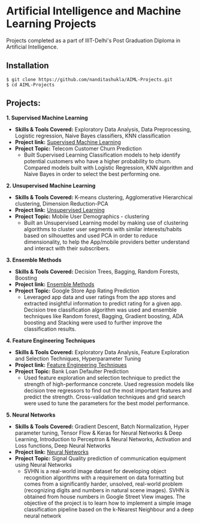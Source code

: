 # Artificial Intelligence and Machine Learning Projects
Projects completed as a part of IIIT-Delhi's Post Graduation Diploma in Artificial Intelligence.

## Installation
```
$ git clone https://github.com/nanditashukla/AIML-Projects.git
$ cd AIML-Projects
```

## Projects:
**1. Supervised Machine Learning**
   - **Skills & Tools Covered:** Exploratory Data Analysis, Data Preprocessing, Logistic regression, Naive Bayes classifiers, KNN classification
   - **Project link:** [Supervised Machine Learning](https://nbviewer.org/github/nanditashukla/AIML-Projects/blob/main/01_Supervised%20Machine%20Learning/PROJECT_1.ipynb)
   - **Project Topic:** Telecom Customer Churn Prediction
      - Built Supervised Learning Classification models to help identify potential customers who have a higher probability to churn. Compared models built with Logistic Regression, KNN algorithm and Naive Bayes in order to select the best performing one.
          
**2. Unsupervised Machine Learning**
   - **Skills & Tools Covered:** K-means clustering, Agglomerative Hierarchical clustering, Dimension Reduction-PCA
   - **Project link:** [Unsupervised Learning](https://nbviewer.org/github/nanditashukla/AIML-Projects/blob/main/02_Unsupervised%20Machine%20Learning/PROJECT_2.ipynb)
   - **Project Topic:** Mobile User Demographics - clustering
      - Built an Unsupervised Learning model by making use of clustering algorithms to cluster user segments with similar interests/habits based on silhouettes and used PCA in order to reduce dimensionality, to help the App/mobile providers better understand and interact with their subscribers. 

**3. Ensemble Methods**
   - **Skills & Tools Covered:** Decision Trees, Bagging, Random Forests, Boosting
   - **Project link:** [Ensemble Methods](https://nbviewer.org/github/nanditashukla/AIML-Projects/blob/main/03_Ensemble%20Methods/Project_1_Final.ipynb)
   - **Project Topic:** Google Store App Rating Prediction   
     - Leveraged app data and user ratings from the app stores and extracted insightful information to predict rating for a given app. Decision tree classification algorithm was used and ensemble techniques like Random forest, Bagging, Gradient boosting, ADA boosting and Stacking were used to further improve the classification results.

**4. Feature Engineering Techniques**
   - **Skills & Tools Covered:** Exploratory Data Analysis, Feature Exploration and Selection Techniques, Hyperparameter Tuning
   - **Project link:** [Feature Engineering Techniques](https://nbviewer.org/github/nanditashukla/AIML-Projects/blob/main/04_Feature%20Engineering%20Techniques/project_2.ipynb)
   - **Project Topic:** Bank Loan Defaulter Prediction
      - Used feature exploration and selection technique to predict the strength of high-performance concrete. Used regression models like decision tree regressors to find out the most important features and predict the strength. Cross-validation techniques and grid search were used to tune the parameters for the best model performance.

**5. Neural Networks**
   - **Skills & Tools Covered:** Gradient Descent, Batch Normalization, Hyper parameter tuning, Tensor Flow & Keras for Neural Networks & Deep Learning, Introduction to Perceptron & Neural Networks, Activation and Loss functions, Deep Neural Networks
   - **Project link:** [Neural Networks](https://nbviewer.org/github/nanditashukla/AIML-Projects/blob/main/05_Neural%20Networks/Nandita_DL_Project_1.ipynb)
   - **Project Topic:** Signal Quality prediction of communication equipment using Neural Networks
      - SVHN is a real-world image dataset for developing object recognition algorithms with a requirement on data formatting but comes from a significantly harder, unsolved, real-world problem (recognizing digits and numbers in natural scene images). SVHN is obtained from house numbers in Google Street View images. The objective of the project is to learn how to implement a simple image classification pipeline based on the k-Nearest Neighbour and a deep neural network

          
